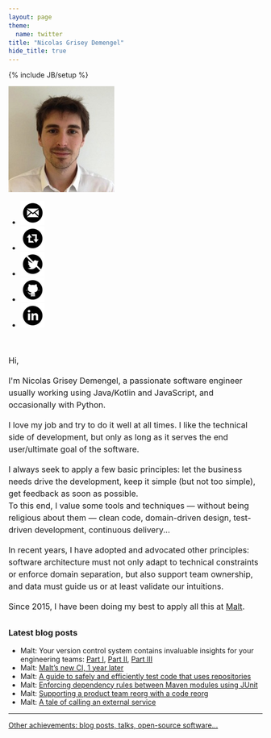 ```yaml
---
layout: page
theme:
  name: twitter
title: "Nicolas Grisey Demengel"
hide_title: true
---
```

{% include JB/setup %}

<aside id="me">
  <img id="photo" src="/img/photo.jpeg" alt="Nicolas' photo" width="210" height="210"/>
  <ul id="social">
    <li><a href="mailto:nicolas.demengel@gmail.com" title="Contact me!" target="_blank"><img src="/img/iconmonstr-email-9-icon-48.png" alt="Email icon by iconmonstr.com" /></a></li>
    <li><a href="https://piaille.fr/@NicolasGriseyDemengel" title="My Mastodon account"><img alt="Mastodon icon by iconmonstr.com" src="/img/iconmonstr-retweet-3-icon-48.png" /></a></li>
    <li><a href="https://twitter.com/NicolasDemengel" title="My (paused) Twitter account"><img alt="Twitter icon by iconmonstr.com" src="/img/iconmonstr-twitter-4-icon-48-striked.png" /></a></li>
    <li><a href="https://github.com/ndemengel" title="My Github account"><img alt="Github icon by iconmonstr.com" src="/img/iconmonstr-github-9-icon-48.png" /></a></li>
    <li><a href="http://www.linkedin.com/in/nicolasdemengel" title="My LinkedIn account"><img alt="LinkedIn icon by iconmonstr.com" src="/img/iconmonstr-linkedin-4-icon-48.png" /></a></li>
  </ul>
</aside>

<section style="font-size: 1rem; line-height: 1.5rem; margin-top: 50px;">
  <h2 hidden>Presentation</h2>
  <p>
    Hi,
  </p>
  <p>
    I'm Nicolas Grisey Demengel, a passionate software engineer usually working using Java/Kotlin and JavaScript, and occasionally with Python.
  </p>
  <p>
    I love my job and try to do it well at all times. I like the technical side of development, but only as long as it serves the end user/ultimate goal of the software.
  </p>
  <p>
    I always seek to apply a few basic principles: let the business needs drive the development, keep it simple (but not too simple), get feedback as soon as possible.
    <br>To this end, I value some tools and techniques &mdash; without being religious about them &mdash; clean code, domain-driven design, test-driven development, continuous delivery...
  </p>
  <p>
    In recent years, I have adopted and advocated other principles: software architecture must not only adapt to technical constraints or enforce domain separation, but also support team ownership, and data must guide us or at least validate our intuitions.
  </p>
  <p>Since 2015, I have been doing my best to apply all this at <a href="https://www.malt.com">Malt</a>.</p>
</section>

<section style="margin-top: 30px;">
  <h2 hidden>More about me</h2>
  <h3>Latest blog posts</h3>
  <ul>
    <li>Malt: Your version control system contains invaluable insights for your engineering teams:
      <a href="https://blog.malt.engineering/your-version-control-system-contains-invaluable-insights-for-your-engineering-teams-part-i-c90b237fe7b4">Part I</a>,
      <a href="https://blog.malt.engineering/your-version-control-system-contains-invaluable-insights-for-your-engineering-teams-part-ii-258a72b6eb65">Part II</a>,
      <a href="https://blog.malt.engineering/your-version-control-system-contains-invaluable-insights-for-your-engineering-teams-part-iii-238a7296aa36">Part III</a>
    </li>
    <li>Malt: <a href="https://blog.malt.engineering/malts-new-ci-1-year-later-2222dbcf9a68">Malt’s new CI, 1 year later</a></li>
    <li>Malt: <a href="https://medium.com/nerds-malt/a-guide-to-safely-and-efficiently-test-code-that-uses-repositories-c91effb41dd0">A guide to safely and efficiently test code that uses repositories</a></li>
    <li>Malt: <a href="https://medium.com/nerds-malt/enforcing-dependency-rules-between-maven-modules-using-junit-3c04bca179f4">Enforcing dependency rules between Maven modules using JUnit</a></li>
    <li>Malt: <a href="https://medium.com/nerds-malt/supporting-a-product-team-reorg-with-a-code-reorg-24639aae8ddf">Supporting a product team reorg with a code reorg</a></li>
    <li>Malt: <a href="https://medium.com/nerds-malt/a-tale-of-calling-an-external-service-51442115b362">A tale of calling an external service</a></li>
  </ul>

  <hr>
  <div>
    <a href="/archive">Other achievements: blog posts, talks, open-source software...</a>
  </div>
</section>
